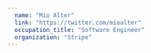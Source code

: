 ```yaml
---
  name: "Mio Alter"
  link: "https://twitter.com/mioalter"
  occupation_title: "Software Engineer"
  organization: "Stripe"
---
```

